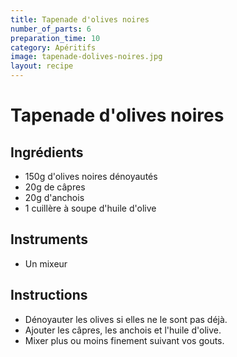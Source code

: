 ```yaml
---
title: Tapenade d'olives noires
number_of_parts: 6
preparation_time: 10
category: Apéritifs
image: tapenade-dolives-noires.jpg
layout: recipe
---
```

# Tapenade d'olives noires

## Ingrédients

- 150g d'olives noires dénoyautés
- 20g de câpres
- 20g d'anchois
- 1 cuillère à soupe d'huile d'olive

## Instruments

- Un mixeur

## Instructions

- Dénoyauter les olives si elles ne le sont pas déjà.
- Ajouter les câpres, les anchois et l'huile d'olive.
- Mixer plus ou moins finement suivant vos gouts.
